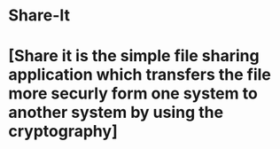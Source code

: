 # Share-It
# [Share it is the simple file sharing application which transfers the file more **securly** form one system to another system by using the cryptography]
